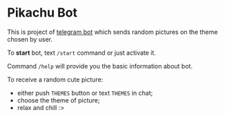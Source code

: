 # Pikachu Bot

This is project of [telegram bot](https://t.me/PicturePikachuBot) which sends random pictures on the theme chosen by user. 


To **start** bot, text `/start` command or just activate it. 

Command `/help` will provide you the basic information about bot. 

To receive a random cute picture:
- either push `THEMES` button or text `THEMES` in chat;
- choose the theme of picture;
- relax and chill :>

